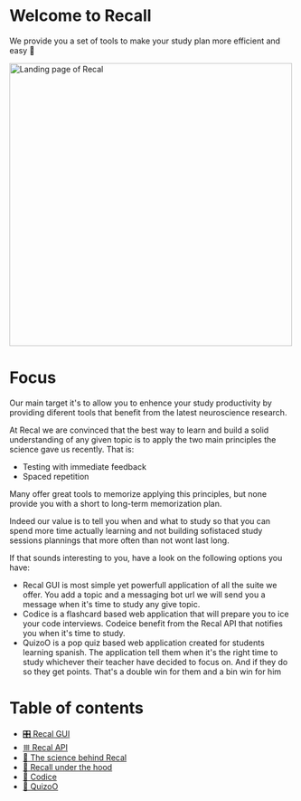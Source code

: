 # Welcome to Recall 
We provide you a set of tools to make your study plan more efficient and easy 🚀


<img src="https://ik.imagekit.io/montresor/Recal_docs/recal.png?updatedAt=1679913748177" alt="Landing page of Recal" width="500">

# Focus

Our main target it's to allow you to enhence your study productivity by providing diferent tools that benefit from the latest neuroscience research.

At Recal we are convinced that the best way to learn and build a solid understanding of any given topic is to apply the two main principles the science gave us recently. That is: 
- Testing with immediate feedback 
- Spaced repetition

Many offer great tools to memorize applying this principles, but none provide you with a short to long-term memorization plan. 

Indeed our value is to tell you when and what to study so that you can spend more time actually learning and not building sofistaced study sessions plannings that more often than not wont last long. 

If that sounds interesting to you, have a look on the following options you have: 
- Recal GUI is most simple yet powerfull application of all the suite we offer. You add a topic and a messaging bot url we will send you a message when it's time to study any give topic.
- Codice is a flashcard based web application that will prepare you to ice your code interviews. Codeice benefit from the Recal API that notifies you when it's time to study.
- QuizoO is a pop quiz based web application created for students learning spanish. The application tell them when it's the right time to study whichever their teacher have decided to focus on. And if they do so they get points. That's a double win for them and a bin win for him

# Table of contents

- [🎛️ Recal GUI](./documentation/1-Recal-GUI/recal-gui.md)
- [𐄳 Recal API](./documentation/2-Recal-API/recal-api.md)
- [🧠 The science behind Recal](./documentation/3-The-science-behind-recal/The-science-behind-Recal.md)
- [💬 Recall under the hood](./documentation/4-Recal-under-the-hood/recal-under-the-hood.md)
- [🥶 Codice](./documentation/5-Codice/codice.md)
- [🧠 QuizoO](./documentation/6-QuizoO/quizoo.md)
  
